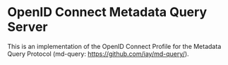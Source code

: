 # OpenID Connect Metadata Query Server

This is an implementation of the OpenID Connect Profile for the Metadata Query Protocol
(md-query: https://github.com/iay/md-query/).